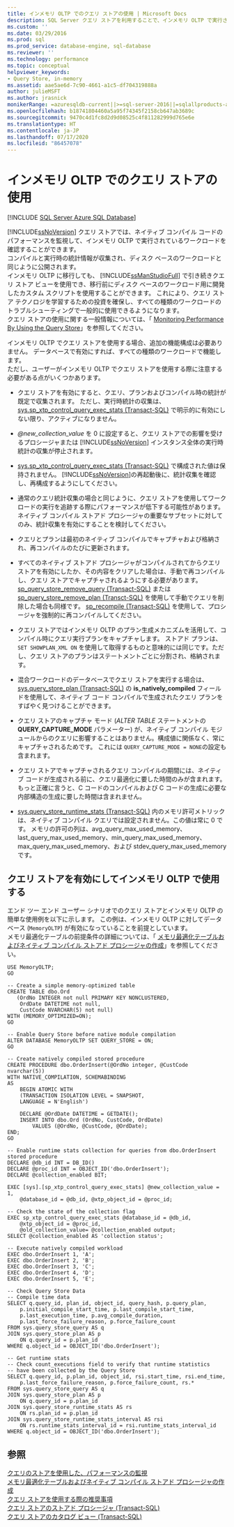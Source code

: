 ```yaml
---
title: インメモリ OLTP でのクエリ ストアの使用 | Microsoft Docs
description: SQL Server クエリ ストアを利用することで、インメモリ OLTP で実行されているワークロードについて、ネイティブ コンパイル コードのパフォーマンスを監視する方法について説明します。
ms.custom: ''
ms.date: 03/29/2016
ms.prod: sql
ms.prod_service: database-engine, sql-database
ms.reviewer: ''
ms.technology: performance
ms.topic: conceptual
helpviewer_keywords:
- Query Store, in-memory
ms.assetid: aae5ae6d-7c90-4661-a1c5-df704319888a
author: julieMSFT
ms.author: jrasnick
monikerRange: =azuresqldb-current||>=sql-server-2016||=sqlallproducts-allversions||>=sql-server-linux-2017||=azuresqldb-mi-current
ms.openlocfilehash: b18741804460a5a95f74345f2158cb647ab3689c
ms.sourcegitcommit: 9470c4d1fc8d2d9d08525c4f811282999d765e6e
ms.translationtype: HT
ms.contentlocale: ja-JP
ms.lasthandoff: 07/17/2020
ms.locfileid: "86457078"
---
```

# <a name="using-the-query-store-with-in-memory-oltp"></a>インメモリ OLTP でのクエリ ストアの使用
[!INCLUDE [SQL Server Azure SQL Database](../../includes/applies-to-version/sql-asdb.md)]

  [!INCLUDE[ssNoVersion](../../includes/ssnoversion-md.md)] クエリ ストアでは、ネイティブ コンパイル コードのパフォーマンスを監視して、インメモリ OLTP で実行されているワークロードを確認することができます。  
コンパイルと実行時の統計情報が収集され、ディスク ベースのワークロードと同じように公開されます。   
インメモリ OLTP に移行しても、 [!INCLUDE[ssManStudioFull](../../includes/ssmanstudiofull-md.md)] で引き続きクエリ ストア ビューを使用でき、移行前にディスク ベースのワークロード用に開発したカスタム スクリプトを使用することができます。 これにより、クエリ ストア テクノロジを学習するための投資を確保し、すべての種類のワークロードのトラブルシューティングで一般的に使用できるようになります。  
クエリ ストアの使用に関する一般情報については、「 [Monitoring Performance By Using the Query Store](../../relational-databases/performance/monitoring-performance-by-using-the-query-store.md)」を参照してください。  
  
 インメモリ OLTP でクエリ ストアを使用する場合、追加の機能構成は必要ありません。 データベースで有効にすれば、すべての種類のワークロードで機能します。   
ただし、ユーザーがインメモリ OLTP でクエリ ストアを使用する際に注意する必要がある点がいくつかあります。  
  
-   クエリ ストアを有効にすると、クエリ、プランおよびコンパイル時の統計が既定で収集されます。 ただし、実行時統計の収集は、[sys.sp_xtp_control_query_exec_stats &#40;Transact-SQL&#41;](../../relational-databases/system-stored-procedures/sys-sp-xtp-control-query-exec-stats-transact-sql.md) で明示的に有効にしない限り、アクティブになりません。  
  
-   *\@new_collection_value* を 0 に設定すると、クエリ ストアでの影響を受けるプロシージャまたは [!INCLUDE[ssNoVersion](../../includes/ssnoversion-md.md)] インスタンス全体の実行時統計の収集が停止されます。  
  
-   [sys.sp_xtp_control_query_exec_stats &#40;Transact-SQL&#41;](../../relational-databases/system-stored-procedures/sys-sp-xtp-control-query-exec-stats-transact-sql.md) で構成された値は保持されません。 [!INCLUDE[ssNoVersion](../../includes/ssnoversion-md.md)]の再起動後に、統計収集を確認し、再構成するようにしてください。  
  
-   通常のクエリ統計収集の場合と同じように、クエリ ストアを使用してワークロードの実行を追跡する際にパフォーマンスが低下する可能性があります。 ネイティブ コンパイル ストアド プロシージャの重要なサブセットに対してのみ、統計収集を有効にすることを検討してください。  
  
-   クエリとプランは最初のネイティブ コンパイルでキャプチャおよび格納され、再コンパイルのたびに更新されます。  
  
-   すべてのネイティブ ストアド プロシージャがコンパイルされてからクエリ ストアを有効にしたか、その内容をクリアした場合は、手動で再コンパイルし、クエリ ストアでキャプチャされるようにする必要があります。 [sp_query_store_remove_query &#40;Transact-SQL&#41;](../../relational-databases/system-stored-procedures/sp-query-store-remove-query-transact-sql.md) または [sp_query_store_remove_plan &#40;Transct-SQL&#41;](../../relational-databases/system-stored-procedures/sp-query-store-remove-plan-transct-sql.md) を使用して手動でクエリを削除した場合も同様です。 [sp_recompile &#40;Transact-SQL&#41;](../../relational-databases/system-stored-procedures/sp-recompile-transact-sql.md) を使用して、プロシージャを強制的に再コンパイルしてください。  
  
-   クエリ ストアではインメモリ OLTP のプラン生成メカニズムを活用して、コンパイル時にクエリ実行プランをキャプチャします。 ストアド プランは、 `SET SHOWPLAN_XML ON` を使用して取得するものと意味的には同じです。ただし、クエリ ストアのプランはステートメントごとに分割され、格納されます。  
    
-   混合ワークロードのデータベースでクエリ ストアを実行する場合は、[sys.query_store_plan &#40;Transact-SQL&#41;](../../relational-databases/system-catalog-views/sys-query-store-plan-transact-sql.md) の **is_natively_compiled** フィールドを使用して、ネイティブ コード コンパイルで生成されたクエリ プランをすばやく見つけることができます。  
  
-   クエリ ストアのキャプチャ モード (*ALTER TABLE* ステートメントの **QUERY_CAPTURE_MODE** パラメーター) が、ネイティブ コンパイル モジュールからのクエリに影響することはありません。構成値に関係なく、常にキャプチャされるためです。 これには `QUERY_CAPTURE_MODE = NONE`の設定も含まれます。  
  
-   クエリ ストアでキャプチャされるクエリ コンパイルの期間には、ネイティブ コードが生成される前に、クエリ最適化に要した時間のみが含まれます。 もっと正確に言うと、C コードのコンパイルおよび C コードの生成に必要な内部構造の生成に要した時間は含まれません。  
  
-   [sys.query_store_runtime_stats &#40;Transact-SQL&#41;](../../relational-databases/system-catalog-views/sys-query-store-runtime-stats-transact-sql.md) 内のメモリ許可メトリックは、ネイティブ コンパイル クエリでは設定されません。この値は常に 0 です。 メモリの許可の列は、avg_query_max_used_memory、last_query_max_used_memory、min_query_max_used_memory、max_query_max_used_memory、および stdev_query_max_used_memory です。  
  
## <a name="enabling-and-using-query-store-with-in-memory-oltp"></a>クエリ ストアを有効にしてインメモリ OLTP で使用する  
 エンド ツー エンド ユーザー シナリオでのクエリ ストアとインメモリ OLTP の簡単な使用例を以下に示します。 この例は、インメモリ OLTP に対してデータベース (`MemoryOLTP`) が有効になっていることを前提としています。  
    メモリ最適化テーブルの前提条件の詳細については、「 [メモリ最適化テーブルおよびネイティブ コンパイル ストアド プロシージャの作成](../../relational-databases/in-memory-oltp/creating-a-memory-optimized-table-and-a-natively-compiled-stored-procedure.md)」を参照してください。  
  
```  
USE MemoryOLTP;  
GO  
  
-- Create a simple memory-optimized table   
CREATE TABLE dbo.Ord  
   (OrdNo INTEGER not null PRIMARY KEY NONCLUSTERED,   
    OrdDate DATETIME not null,   
    CustCode NVARCHAR(5) not null)   
WITH (MEMORY_OPTIMIZED=ON);  
GO  
  
-- Enable Query Store before native module compilation  
ALTER DATABASE MemoryOLTP SET QUERY_STORE = ON;  
GO  
  
-- Create natively compiled stored procedure  
CREATE PROCEDURE dbo.OrderInsert(@OrdNo integer, @CustCode nvarchar(5))  
WITH NATIVE_COMPILATION, SCHEMABINDING  
AS   
    BEGIN ATOMIC WITH  
    (TRANSACTION ISOLATION LEVEL = SNAPSHOT,  
    LANGUAGE = N'English')  
  
    DECLARE @OrdDate DATETIME = GETDATE();  
    INSERT INTO dbo.Ord (OrdNo, CustCode, OrdDate)   
        VALUES (@OrdNo, @CustCode, @OrdDate);  
END;  
GO  
  
-- Enable runtime stats collection for queries from dbo.OrderInsert stored procedure  
DECLARE @db_id INT = DB_ID()  
DECLARE @proc_id INT = OBJECT_ID('dbo.OrderInsert');  
DECLARE @collection_enabled BIT;  
  
EXEC [sys].[sp_xtp_control_query_exec_stats] @new_collection_value = 1,   
    @database_id = @db_id, @xtp_object_id = @proc_id;  
  
-- Check the state of the collection flag  
EXEC sp_xtp_control_query_exec_stats @database_id = @db_id,   
    @xtp_object_id = @proc_id,   
    @old_collection_value= @collection_enabled output;  
SELECT @collection_enabled AS 'collection status';  
  
-- Execute natively compiled workload  
EXEC dbo.OrderInsert 1, 'A';  
EXEC dbo.OrderInsert 2, 'B';  
EXEC dbo.OrderInsert 3, 'C';  
EXEC dbo.OrderInsert 4, 'D';  
EXEC dbo.OrderInsert 5, 'E';  
  
-- Check Query Store Data  
-- Compile time data  
SELECT q.query_id, plan_id, object_id, query_hash, p.query_plan,  
    p.initial_compile_start_time, p.last_compile_start_time,   
    p.last_execution_time, p.avg_compile_duration,  
    p.last_force_failure_reason, p.force_failure_count  
FROM sys.query_store_query AS q  
JOIN sys.query_store_plan AS p   
    ON q.query_id = p.plan_id  
WHERE q.object_id = OBJECT_ID('dbo.OrderInsert');  
  
-- Get runtime stats  
-- Check count_executions field to verify that runtime statistics   
-- have been collected by the Query Store  
SELECT q.query_id, p.plan_id, object_id, rsi.start_time, rsi.end_time,    
    p.last_force_failure_reason, p.force_failure_count, rs.*  
FROM sys.query_store_query AS q  
JOIN sys.query_store_plan AS p   
    ON q.query_id = p.plan_id  
JOIN sys.query_store_runtime_stats AS rs   
    ON rs.plan_id = p.plan_id  
JOIN sys.query_store_runtime_stats_interval AS rsi   
    ON rs.runtime_stats_interval_id = rsi.runtime_stats_interval_id  
WHERE q.object_id = OBJECT_ID('dbo.OrderInsert');  
```  
  
## <a name="see-also"></a>参照  
 [クエリのストアを使用した、パフォーマンスの監視](../../relational-databases/performance/monitoring-performance-by-using-the-query-store.md)   
 [メモリ最適化テーブルおよびネイティブ コンパイル ストアド プロシージャの作成](../../relational-databases/in-memory-oltp/creating-a-memory-optimized-table-and-a-natively-compiled-stored-procedure.md)   
 [クエリ ストアを使用する際の推奨事項](../../relational-databases/performance/best-practice-with-the-query-store.md)   
 [クエリ ストアのストアド プロシージャ &#40;Transact-SQL&#41;](../../relational-databases/system-stored-procedures/query-store-stored-procedures-transact-sql.md)   
 [クエリ ストアのカタログ ビュー &#40;Transact-SQL&#41;](../../relational-databases/system-catalog-views/query-store-catalog-views-transact-sql.md)  
  
  
